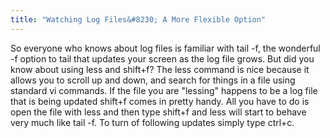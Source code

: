 ```yaml
--- 
title: "Watching Log Files&#8230; A More Flexible Option"
---
```

So everyone who knows about log files is familiar with tail -f, the wonderful -f option to tail that updates your screen as the log file grows.  But did you know about using less and shift+f?  The less command is nice because it allows you to scroll up and down, and search for things in a file using standard vi commands.  If the file you are "lessing" happens to be a log file that is being updated shift+f comes in pretty handy.  All you have to do is open the file with less and then type shift+f and less will start to behave very much like tail -f.  To turn of following updates simply type ctrl+c.

